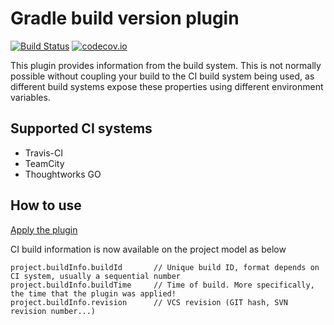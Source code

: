 Gradle build version plugin
===========================

[![Build Status](https://travis-ci.org/LittleMikeDev/gradle-build-version.svg?branch=master)](https://travis-ci.org/LittleMikeDev/gradle-build-version)
[![codecov.io](http://codecov.io/github/LittleMikeDev/gradle-build-version/coverage.svg?branch=master)](http://codecov.io/github/LittleMikeDev/gradle-build-version?branch=master)

This plugin provides information from the build system. This is not normally possible without coupling your build to the
CI build system being used, as different build systems expose these properties using different environment variables.

Supported CI systems
--------------------

* Travis-CI
* TeamCity
* Thoughtworks GO

How to use
----------

[Apply the plugin](https://plugins.gradle.org/plugin/uk.co.littlemike.build-version-plugin)

CI build information is now available on the project model as below

```
project.buildInfo.buildId       // Unique build ID, format depends on CI system, usually a sequential number
project.buildInfo.buildTime     // Time of build. More specifically, the time that the plugin was applied!
project.buildInfo.revision      // VCS revision (GIT hash, SVN revision number...)
```